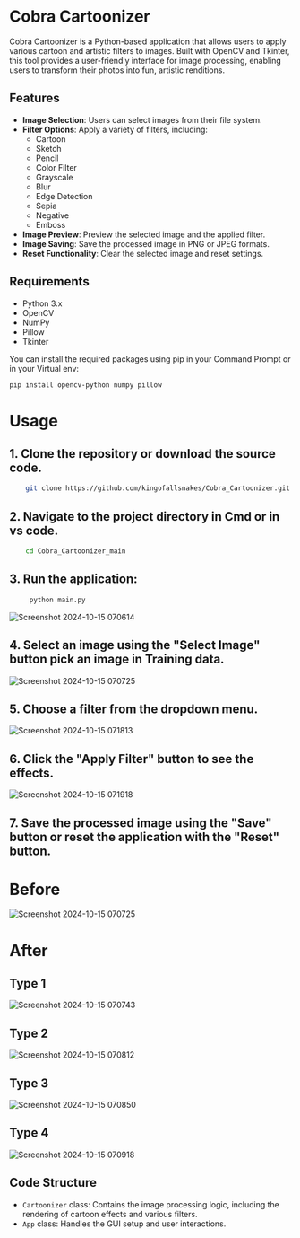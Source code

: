 # Cobra Cartoonizer

Cobra Cartoonizer is a Python-based application that allows users to apply various cartoon and artistic filters to images. Built with OpenCV and Tkinter, this tool provides a user-friendly interface for image processing, enabling users to transform their photos into fun, artistic renditions.

## Features

- **Image Selection**: Users can select images from their file system.
- **Filter Options**: Apply a variety of filters, including:
  - Cartoon
  - Sketch
  - Pencil
  - Color Filter
  - Grayscale
  - Blur
  - Edge Detection
  - Sepia
  - Negative
  - Emboss
- **Image Preview**: Preview the selected image and the applied filter.
- **Image Saving**: Save the processed image in PNG or JPEG formats.
- **Reset Functionality**: Clear the selected image and reset settings.

## Requirements

- Python 3.x
- OpenCV
- NumPy
- Pillow
- Tkinter

You can install the required packages using pip in your Command Prompt or in your Virtual env:

```bash
pip install opencv-python numpy pillow
```

# Usage

## 1. Clone the repository or download the source code.
   ```bash
       git clone https://github.com/kingofallsnakes/Cobra_Cartoonizer.git
   ```
## 2. Navigate to the project directory in Cmd or in vs code.
   ```bash
       cd Cobra_Cartoonizer_main
  ```
## 3. Run the application:
  ```bash
       python main.py
   ```
![Screenshot 2024-10-15 070614](https://github.com/user-attachments/assets/08ec60cb-a7ca-4e64-a9e8-aa384255b3e2)
## 4. Select an image using the "Select Image" button pick an image in Training data.
![Screenshot 2024-10-15 070725](https://github.com/user-attachments/assets/8f95baa4-c88f-40e5-bd9a-a7a722b97a50)

## 5. Choose a filter from the dropdown menu.
![Screenshot 2024-10-15 071813](https://github.com/user-attachments/assets/4616b7af-86a0-41c1-b228-0a863146db07)
## 6. Click the "Apply Filter" button to see the effects.
![Screenshot 2024-10-15 071918](https://github.com/user-attachments/assets/5b9abadb-6f36-47e4-a16e-596c6b88edae)
## 7. Save the processed image using the "Save" button or reset the application with the "Reset" button.

# Before
![Screenshot 2024-10-15 070725](https://github.com/user-attachments/assets/8f95baa4-c88f-40e5-bd9a-a7a722b97a50)
# After
## Type 1
![Screenshot 2024-10-15 070743](https://github.com/user-attachments/assets/7a986a5d-d44d-4d6f-bca6-6592a3415e20)
## Type 2
![Screenshot 2024-10-15 070812](https://github.com/user-attachments/assets/d4d67524-88f0-4a83-9b06-55c77eab7af4)
## Type 3
![Screenshot 2024-10-15 070850](https://github.com/user-attachments/assets/d9afaa8f-9c21-4aed-861a-06956e1b1891)
## Type 4
![Screenshot 2024-10-15 070918](https://github.com/user-attachments/assets/6b174e6c-6f15-48c1-afec-33701d1784b9)

## Code Structure

- `Cartoonizer` class: Contains the image processing logic, including the rendering of cartoon effects and various filters.
- `App` class: Handles the GUI setup and user interactions.
